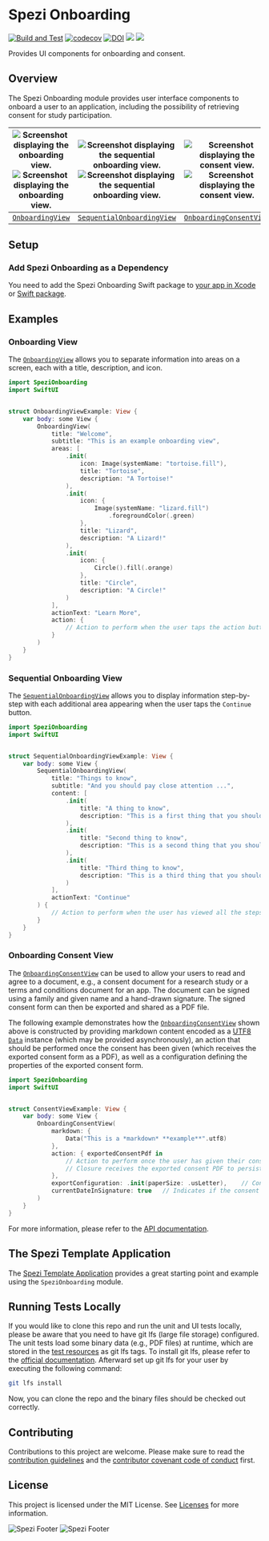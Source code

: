 <!--

This source file is part of the Stanford Spezi open-source project.

SPDX-FileCopyrightText: 2022 Stanford University and the project authors (see CONTRIBUTORS.md)

SPDX-License-Identifier: MIT
  
-->

# Spezi Onboarding

[![Build and Test](https://github.com/StanfordSpezi/SpeziOnboarding/actions/workflows/build-and-test.yml/badge.svg)](https://github.com/StanfordSpezi/SpeziOnboarding/actions/workflows/build-and-test.yml)
[![codecov](https://codecov.io/gh/StanfordSpezi/SpeziOnboarding/branch/main/graph/badge.svg?token=lsRIXi5IXY)](https://codecov.io/gh/StanfordSpezi/SpeziOnboarding)
[![DOI](https://zenodo.org/badge/DOI/10.5281/zenodo.7806970.svg)](https://doi.org/10.5281/zenodo.7806970)
[![](https://img.shields.io/endpoint?url=https%3A%2F%2Fswiftpackageindex.com%2Fapi%2Fpackages%2FStanfordSpezi%2FSpeziOnboarding%2Fbadge%3Ftype%3Dswift-versions)](https://swiftpackageindex.com/StanfordSpezi/SpeziOnboarding)
[![](https://img.shields.io/endpoint?url=https%3A%2F%2Fswiftpackageindex.com%2Fapi%2Fpackages%2FStanfordSpezi%2FSpeziOnboarding%2Fbadge%3Ftype%3Dplatforms)](https://swiftpackageindex.com/StanfordSpezi/SpeziOnboarding)

Provides UI components for onboarding and consent.


## Overview

The Spezi Onboarding module provides user interface components to onboard a user to an application, including the possibility of retrieving consent for study participation.

|![Screenshot displaying the onboarding view.](Sources/SpeziOnboarding/SpeziOnboarding.docc/Resources/OnboardingView.png#gh-light-mode-only) ![Screenshot displaying the onboarding view.](Sources/SpeziOnboarding/SpeziOnboarding.docc/Resources/OnboardingView~dark.png#gh-dark-mode-only)|![Screenshot displaying the sequential onboarding view.](Sources/SpeziOnboarding/SpeziOnboarding.docc/Resources/SequentialOnboardingView.png#gh-light-mode-only) ![Screenshot displaying the sequential onboarding view.](Sources/SpeziOnboarding/SpeziOnboarding.docc/Resources/SequentialOnboardingView~dark.png#gh-dark-mode-only)|![Screenshot displaying the consent view.](Sources/SpeziOnboarding/SpeziOnboarding.docc/Resources/ConsentView.png#gh-light-mode-only) ![Screenshot displaying the consent view.](Sources/SpeziOnboarding/SpeziOnboarding.docc/Resources/ConsentView~dark.png#gh-dark-mode-only)
|:--:|:--:|:--:|
|[`OnboardingView`](https://swiftpackageindex.com/stanfordspezi/spezionboarding/documentation/spezionboarding/onboardingview)|[`SequentialOnboardingView`](https://swiftpackageindex.com/stanfordspezi/spezionboarding/documentation/spezionboarding/sequentialonboardingview)|[`OnboardingConsentView`](https://swiftpackageindex.com/stanfordspezi/spezionboarding/documentation/spezionboarding/onboardingconsentview)|


## Setup

### Add Spezi Onboarding as a Dependency

You need to add the Spezi Onboarding Swift package to
[your app in Xcode](https://developer.apple.com/documentation/xcode/adding-package-dependencies-to-your-app#) or
[Swift package](https://developer.apple.com/documentation/xcode/creating-a-standalone-swift-package-with-xcode#Add-a-dependency-on-another-Swift-package).


## Examples

### Onboarding View

The [`OnboardingView`](https://swiftpackageindex.com/stanfordspezi/spezionboarding/documentation/spezionboarding/onboardingview) allows you to separate information into areas on a screen, each with a title, description, and icon.

```swift
import SpeziOnboarding
import SwiftUI


struct OnboardingViewExample: View {
    var body: some View {
        OnboardingView(
            title: "Welcome",
            subtitle: "This is an example onboarding view",
            areas: [
                .init(
                    icon: Image(systemName: "tortoise.fill"), 
                    title: "Tortoise", 
                    description: "A Tortoise!"
                ),
                .init(
                    icon: {
                        Image(systemName: "lizard.fill")
                            .foregroundColor(.green)
                    },
                    title: "Lizard", 
                    description: "A Lizard!"
                ),
                .init(
                    icon: {
                        Circle().fill(.orange)
                    }, 
                    title: "Circle", 
                    description: "A Circle!"
                )
            ],
            actionText: "Learn More",
            action: {
                // Action to perform when the user taps the action button.
            }
        )
    }
}
```


### Sequential Onboarding View

The [`SequentialOnboardingView`](https://swiftpackageindex.com/stanfordspezi/spezionboarding/documentation/spezionboarding/sequentialonboardingview) allows you to display information step-by-step with each additional area appearing when the user taps the `Continue` button.

```swift
import SpeziOnboarding
import SwiftUI


struct SequentialOnboardingViewExample: View {
    var body: some View {
        SequentialOnboardingView(
            title: "Things to know",
            subtitle: "And you should pay close attention ...",
            content: [
                .init(
                    title: "A thing to know", 
                    description: "This is a first thing that you should know; read carefully!"
                ),
                .init(
                    title: "Second thing to know", 
                    description: "This is a second thing that you should know; read carefully!"
                ),
                .init(
                    title: "Third thing to know", 
                    description: "This is a third thing that you should know; read carefully!"
                )
            ],
            actionText: "Continue"
        ) {
            // Action to perform when the user has viewed all the steps
        }
    }
}
```


### Onboarding Consent View

The [`OnboardingConsentView`](https://swiftpackageindex.com/stanfordspezi/spezionboarding/documentation/spezionboarding/onboardingconsentview) can be used to allow your users to read and agree to a document, e.g., a consent document for a research study or a terms and conditions document for an app. The document can be signed using a family and given name and a hand-drawn signature. The signed consent form can then be exported and shared as a PDF file.

The following example demonstrates how the [`OnboardingConsentView`](https://swiftpackageindex.com/stanfordspezi/spezionboarding/documentation/spezionboarding/onboardingconsentview) shown above is constructed by providing markdown content encoded as a [UTF8](https://www.swift.org/blog/utf8-string/) [`Data`](https://developer.apple.com/documentation/foundation/data) instance (which may be provided asynchronously), an action that should be performed once the consent has been given (which receives the exported consent form as a PDF), as well as a configuration defining the properties of the exported consent form.

```swift
import SpeziOnboarding
import SwiftUI


struct ConsentViewExample: View {
    var body: some View {
        OnboardingConsentView(
            markdown: {
                Data("This is a *markdown* **example**".utf8)
            },
            action: { exportedConsentPdf in
                // Action to perform once the user has given their consent.
                // Closure receives the exported consent PDF to persist or upload it.
            },
            exportConfiguration: .init(paperSize: .usLetter),    // Configure the properties of the exported consent form
            currentDateInSignature: true   // Indicates if the consent signature should include the current date.
        )
    }
}
```

For more information, please refer to the [API documentation](https://swiftpackageindex.com/StanfordSpezi/SpeziOnboarding/documentation).


## The Spezi Template Application

The [Spezi Template Application](https://github.com/StanfordSpezi/SpeziTemplateApplication) provides a great starting point and example using the `SpeziOnboarding` module.


## Running Tests Locally
If you would like to clone this repo and run the unit and UI tests locally, please be aware that you need to have git lfs (large file storage) configured. The unit tests load some binary data (e.g., PDF files) at runtime, which are stored in the [test resources](Tests/SpeziOnboardingTests/Resources/) as git lfs tags. To install git lfs, please refer to the [official documentation](https://git-lfs.com/). Afterward set up git lfs for your user by executing the following command:
```sh
git lfs install
``` 
Now, you can clone the repo and the binary files should be checked out correctly.


## Contributing

Contributions to this project are welcome. Please make sure to read the [contribution guidelines](https://github.com/StanfordSpezi/.github/blob/main/CONTRIBUTING.md) and the [contributor covenant code of conduct](https://github.com/StanfordSpezi/.github/blob/main/CODE_OF_CONDUCT.md) first.


## License

This project is licensed under the MIT License. See [Licenses](https://github.com/StanfordSpezi/SpeziOnboarding/tree/main/LICENSES) for more information.

![Spezi Footer](https://raw.githubusercontent.com/StanfordSpezi/.github/main/assets/FooterLight.png#gh-light-mode-only)
![Spezi Footer](https://raw.githubusercontent.com/StanfordSpezi/.github/main/assets/FooterDark.png#gh-dark-mode-only)
